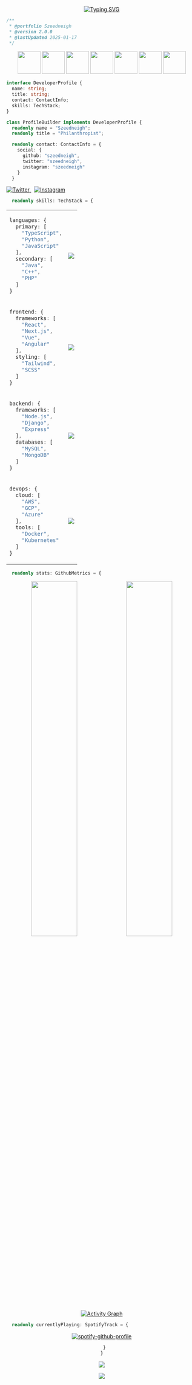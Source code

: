 <div align="center">

[![Typing SVG](https://readme-typing-svg.demolab.com?font=Fira+Code&weight=600&size=20&pause=1000&color=3795DD&center=true&vCenter=true&multiline=true&random=false&width=500&height=60&lines=Philanthropist+Good+Looking+Trillionare;AI+Enthusiast)](https://git.io/typing-svg)

</div>

```typescript
/** 
 * @portfolio Szeedneigh
 * @version 2.0.0
 * @lastUpdated 2025-01-17
 */
```
<div align="center">

<img src="https://techstack-generator.vercel.app/python-icon.svg" width="60" />
<img src="https://techstack-generator.vercel.app/java-icon.svg" width="60" />
<img src="https://techstack-generator.vercel.app/js-icon.svg" width="60" />
<img src="https://techstack-generator.vercel.app/ts-icon.svg" width="60" />
<img src="https://techstack-generator.vercel.app/react-icon.svg" width="60" />
<img src="https://techstack-generator.vercel.app/redux-icon.svg" width="60" />
<img src="https://techstack-generator.vercel.app/github-icon.svg" width="60" />

</div>

```typescript
interface DeveloperProfile {
  name: string;
  title: string;
  contact: ContactInfo;
  skills: TechStack;
}

class ProfileBuilder implements DeveloperProfile {
  readonly name = "Szeedneigh";
  readonly title = "Philanthropist";

  readonly contact: ContactInfo = {
    social: {
      github: "szeedneigh",
      twitter: "szeedneigh",
      instagram: "szeedneigh"
    }
  }
```

<div>
  <a href="https://twitter.com/szeedneigh">
    <img src="https://img.shields.io/badge/Twitter-1DA1F2?style=for-the-badge&logo=twitter&logoColor=white" alt="Twitter" />
  </a>&nbsp;
  <a href="https://instagram.com/szeedneigh">
    <img src="https://img.shields.io/badge/Instagram-E4405F?style=for-the-badge&logo=instagram&logoColor=white" alt="Instagram" />
  </a>
</div>

```typescript
  readonly skills: TechStack = {
```

<table align="center">
<tr>
<td>

```typescript
languages: {
  primary: [
    "TypeScript",
    "Python",
    "JavaScript"
  ],
  secondary: [
    "Java",
    "C++",
    "PHP"
  ]
}
```

</td>
<td>
<img src="https://skillicons.dev/icons?i=ts,py,js,java,cpp,php" />
</td>
</tr>
<tr>
<td>

```typescript
frontend: {
  frameworks: [
    "React",
    "Next.js",
    "Vue",
    "Angular"
  ],
  styling: [
    "Tailwind",
    "SCSS"
  ]
}
```

</td>
<td>
<img src="https://skillicons.dev/icons?i=react,next,vue,angular,tailwind,sass" />
</td>
</tr>
<tr>
<td>

```typescript
backend: {
  frameworks: [
    "Node.js",
    "Django",
    "Express"
  ],
  databases: [
    "MySQL",
    "MongoDB"
  ]
}
```

</td>
<td>
<img src="https://skillicons.dev/icons?i=nodejs,django,express,mysql,mongodb" />
</td>
</tr>
<tr>
<td>

```typescript
devops: {
  cloud: [
    "AWS",
    "GCP",
    "Azure"
  ],
  tools: [
    "Docker",
    "Kubernetes"
  ]
}
```

</td>
<td>
<img src="https://skillicons.dev/icons?i=aws,gcp,azure,docker,kubernetes" />
</td>
</tr>
</table>

```typescript
  readonly stats: GithubMetrics = {
```

<div align="center">

<img width="49%" src="https://github-readme-stats.vercel.app/api?username=szeedneigh&show_icons=true&theme=tokyonight&hide_border=true" />
<img width="49%" src="https://github-readme-streak-stats.herokuapp.com/?user=szeedneigh&theme=tokyonight&hide_border=true" />

[![Activity Graph](https://github-readme-activity-graph.vercel.app/graph?username=szeedneigh&theme=tokyo-night&hide_border=true)](https://github.com/ashutosh00710/github-readme-activity-graph)

</div>

```typescript
  readonly currentlyPlaying: SpotifyTrack = {
```

<div align="center">

[![spotify-github-profile](https://spotify-github-profile.kittinanx.com/api/view?uid=31mz4rhtl47nujvepbtcwhe5rlcm&cover_image=true&theme=default&show_offline=false&background_color=121212&interchange=true&bar_color=53b14f&bar_color_cover=false)](https://github.com/kittinan/spotify-github-profile)

```typescript
  }
}
```

<img src="https://quotes-github-readme.vercel.app/api?type=horizontal&theme=tokyonight" />

![](https://visitcount.itsvg.in/api?id=szeedneigh&icon=5&color=6)

</div>
